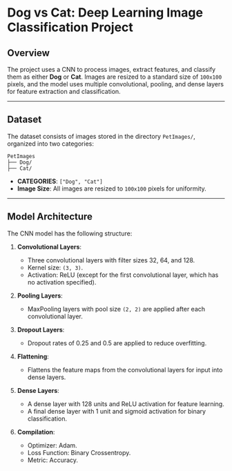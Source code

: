 # Dog vs Cat: Deep Learning Image Classification Project

## Overview

The project uses a CNN to process images, extract features, and classify them as either **Dog** or **Cat**. Images are resized to a standard size of `100x100` pixels, and the model uses multiple convolutional, pooling, and dense layers for feature extraction and classification.

---

## Dataset

The dataset consists of images stored in the directory `PetImages/`, organized into two categories:

```
PetImages
├── Dog/
├── Cat/
```

- **CATEGORIES**: `["Dog", "Cat"]`
- **Image Size**: All images are resized to `100x100` pixels for uniformity.

---

## Model Architecture

The CNN model has the following structure:

1. **Convolutional Layers**:
   - Three convolutional layers with filter sizes 32, 64, and 128.
   - Kernel size: `(3, 3)`.
   - Activation: ReLU (except for the first convolutional layer, which has no activation specified).

2. **Pooling Layers**:
   - MaxPooling layers with pool size `(2, 2)` are applied after each convolutional layer.

3. **Dropout Layers**:
   - Dropout rates of 0.25 and 0.5 are applied to reduce overfitting.

4. **Flattening**:
   - Flattens the feature maps from the convolutional layers for input into dense layers.

5. **Dense Layers**:
   - A dense layer with 128 units and ReLU activation for feature learning.
   - A final dense layer with 1 unit and sigmoid activation for binary classification.

6. **Compilation**:
   - Optimizer: Adam.
   - Loss Function: Binary Crossentropy.
   - Metric: Accuracy.
